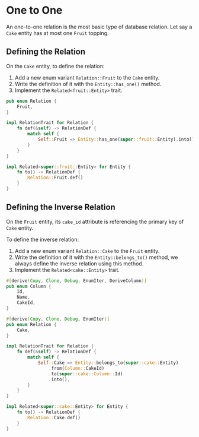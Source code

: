 # One to One

An one-to-one relation is the most basic type of database relation. Let say a `Cake` entity has at most one `Fruit` topping.

## Defining the Relation

On the `Cake` entity, to define the relation:
1. Add a new enum variant `Relation::Fruit` to the `Cake` entity.
1. Write the definition of it with the `Entity::has_one()` method.
1. Implement the `Related<fruit::Entity>` trait.

```rust {2,8,13} title="entity/cake.rs"
pub enum Relation {
    Fruit,
}

impl RelationTrait for Relation {
    fn def(&self) -> RelationDef {
        match self {
            Self::Fruit => Entity::has_one(super::fruit::Entity).into(),
        }
    }
}

impl Related<super::fruit::Entity> for Entity {
    fn to() -> RelationDef {
        Relation::Fruit.def()
    }
}
```

## Defining the Inverse Relation

On the `Fruit` entity, its `cake_id` attribute is referencing the primary key of `Cake` entity.

To define the inverse relation:
1. Add a new enum variant `Relation::Cake` to the `Fruit` entity.
1. Write the definition of it with the `Entity::belongs_to()` method, we always define the inverse relation using this method.
1. Implement the `Related<cake::Entity>` trait.

```rust {10,16,24} title="entity/fruit.rs"
#[derive(Copy, Clone, Debug, EnumIter, DeriveColumn)]
pub enum Column {
    Id,
    Name,
    CakeId,
}

#[derive(Copy, Clone, Debug, EnumIter)]
pub enum Relation {
    Cake,
}

impl RelationTrait for Relation {
    fn def(&self) -> RelationDef {
        match self {
            Self::Cake => Entity::belongs_to(super::cake::Entity)
                .from(Column::CakeId)
                .to(super::cake::Column::Id)
                .into(),
        }
    }
}

impl Related<super::cake::Entity> for Entity {
    fn to() -> RelationDef {
        Relation::Cake.def()
    }
}
```
